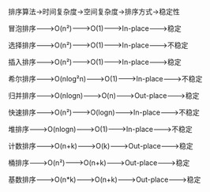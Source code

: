 排序算法->时间复杂度->空间复杂度->排序方式->稳定性

冒泡排序--->O(n²)--->O(1)--->In-place--->稳定

选择排序--->O(n²)--->O(1)--->In-place--->不稳定

插入排序--->O(n²)--->O(1)--->In-place--->稳定

希尔排序--->O(nlog²n)--->O(1)--->In-place--->不稳定
 
归并排序--->O(nlogn)--->O(n)--->Out-place--->稳定

快速排序--->O(n²)--->O(logn)--->In-place--->不稳定
  
堆排序--->O(nlogn)--->O(1)--->In-place--->不稳定

计数排序--->O(n+k)--->O(k)--->Out-place--->稳定

桶排序--->O(n²)--->O(n+k)--->Out-place--->稳定

基数排序--->O(n*k)--->O(n+k)--->Out-place--->稳定

